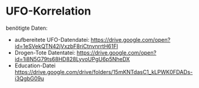 # UFO-Korrelation


benötigte Daten:
- aufbereitete UFO-Datendatei: https://drive.google.com/open?id=1eSVekQTN42jVxzbF8riCtnvnrrtH61Fl
- Drogen-Tote Datentatei: https://drive.google.com/open?id=1i8N5G79ts68HD828LyvoUPgU6p5NheDX
- Education-Datei https://drive.google.com/drive/folders/15mKNTdasC1_kLPWK0FDADs-i3QgbG09u
